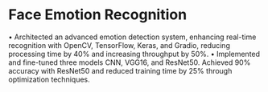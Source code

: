 # Face Emotion Recognition
•	Architected an advanced emotion detection system, enhancing real-time recognition with OpenCV, TensorFlow, Keras, and Gradio, reducing processing time by 40% and increasing throughput by 50%.
•	Implemented and fine-tuned three models CNN, VGG16, and ResNet50. Achieved 90% accuracy with ResNet50 and reduced training time by 25% through optimization techniques.
